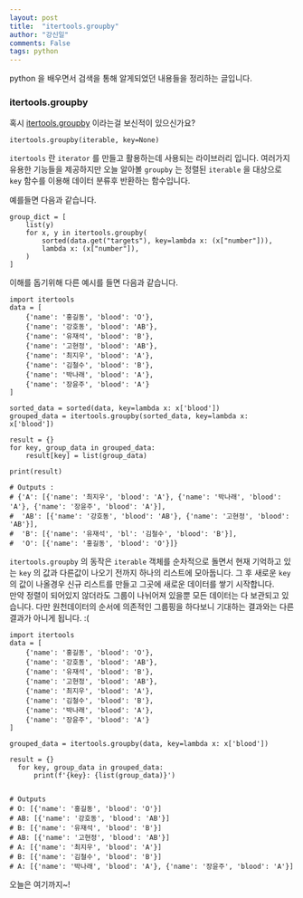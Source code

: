 ```yaml
---
layout: post
title:  "itertools.groupby"
author: "강신일"
comments: False
tags: python
---
```

python 을 배우면서 검색을 통해 알게되었던 내용들을 정리하는 글입니다.<br>


### itertools.groupby
혹시 [itertools.groupby](https://docs.python.org/ko/3/library/itertools.html#itertools.groupby) 이라는걸 보신적이 있으신가요?
```
itertools.groupby(iterable, key=None)
```
`itertools` 란 `iterator` 를 만들고 활용하는데 사용되는 라이브러리 입니다.
여러가지 유용한 기능들을 제공하지만 오늘 알아볼 `groupby` 는 정렬된 `iterable` 을 대상으로 `key` 함수를 이용해 데이터 분류후 반환하는 함수입니다.

예를들면 다음과 같습니다.
```
group_dict = [
    list(y)
    for x, y in itertools.groupby(
        sorted(data.get("targets"), key=lambda x: (x["number"])),
        lambda x: (x["number"]),
    )
]
```

이해를 돕기위해 다른 예시를 들면 다음과 같습니다.
```
import itertools
data = [
    {'name': '홍길동', 'blood': 'O'},
    {'name': '강호동', 'blood': 'AB'},
    {'name': '유재석', 'blood': 'B'},
    {'name': '고현정', 'blood': 'AB'},
    {'name': '최지우', 'blood': 'A'},
    {'name': '김철수', 'blood': 'B'},
    {'name': '박나래', 'blood': 'A'},
    {'name': '장윤주', 'blood': 'A'}
]

sorted_data = sorted(data, key=lambda x: x['blood'])
grouped_data = itertools.groupby(sorted_data, key=lambda x: x['blood'])

result = {}
for key, group_data in grouped_data:
    result[key] = list(group_data)

print(result)

# Outputs :
# {'A': [{'name': '최지우', 'blood': 'A'}, {'name': '박나래', 'blood': 'A'}, {'name': '장윤주', 'blood': 'A'}],
#  'AB': [{'name': '강호동', 'blood': 'AB'}, {'name': '고현정', 'blood': 'AB'}],
#  'B': [{'name': '유재석', 'bl': '김철수', 'blood': 'B'}],
#  'O': [{'name': '홍길동', 'blood': 'O'}]}
```

`itertools.groupby` 의 동작은 `iterable` 객체를 순차적으로 돌면서 현재 기억하고 있는 `key` 의 값과 다른값이 나오기 전까지 하나의 리스트에 모아둡니다.
그 후 새로운 `key` 의 값이 나올경우 신규 리스트를 만들고 그곳에 새로운 데이터를 쌓기 시작합니다.<br>
만약 정렬이 되어있지 않더라도 그룹이 나뉘어져 있을뿐 모든 데이터는 다 보관되고 있습니다. 다만 원천데이터의 순서에 의존적인 그룹핑을 하다보니 기대하는 결과와는 다른 결과가 아니게 됩니다. :(
```
import itertools
data = [
    {'name': '홍길동', 'blood': 'O'},
    {'name': '강호동', 'blood': 'AB'},
    {'name': '유재석', 'blood': 'B'},
    {'name': '고현정', 'blood': 'AB'},
    {'name': '최지우', 'blood': 'A'},
    {'name': '김철수', 'blood': 'B'},
    {'name': '박나래', 'blood': 'A'},
    {'name': '장윤주', 'blood': 'A'}
]

grouped_data = itertools.groupby(data, key=lambda x: x['blood'])

result = {}
  for key, group_data in grouped_data:
      print(f'{key}: {list(group_data)}')


# Outputs
# O: [{'name': '홍길동', 'blood': 'O'}]
# AB: [{'name': '강호동', 'blood': 'AB'}]
# B: [{'name': '유재석', 'blood': 'B'}]
# AB: [{'name': '고현정', 'blood': 'AB'}]
# A: [{'name': '최지우', 'blood': 'A'}]
# B: [{'name': '김철수', 'blood': 'B'}]
# A: [{'name': '박나래', 'blood': 'A'}, {'name': '장윤주', 'blood': 'A'}]
```

오늘은 여기까지~!
